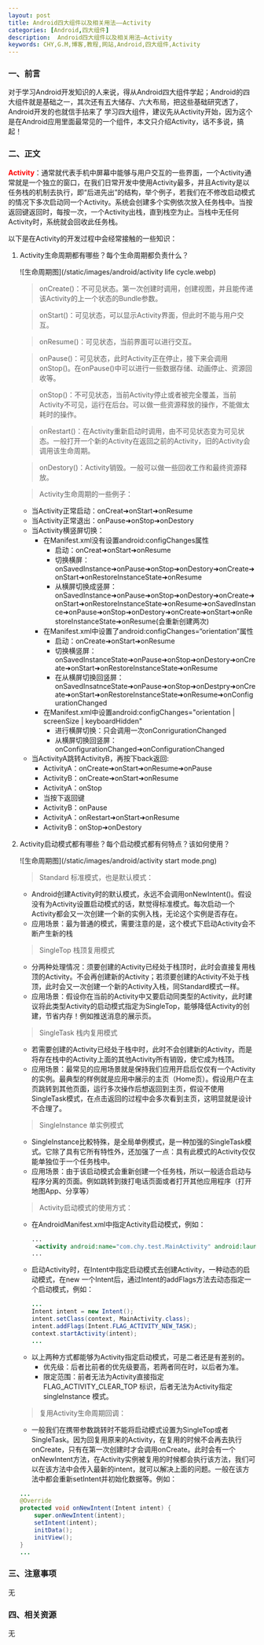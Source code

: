 ```yaml
---
layout: post
title: Android四大组件以及相关用法——Activity
categories: [Android,四大组件]
description:  Android四大组件以及相关用法—Activity
keywords: CHY,G.M,博客,教程,网站,Android,四大组件,Activity
---
```


### 一、前言
对于学习Android开发知识的人来说，得从Android四大组件学起；Android的四大组件就是基础之一，其次还有五大储存、六大布局，把这些基础研究透了，Android开发的也就信手拈来了
学习四大组件，建议先从Activity开始，因为这个是在Android应用里面最常见的一个组件，本文只介绍Activity，话不多说，搞起！

### 二、正文
<span style="color:red;font-weight:bold">Activity</span>：通常就代表手机中屏幕中能够与用户交互的一些界面，一个Activity通常就是一个独立的窗口，在我们日常开发中使用Activity最多，并且Activity是以任务栈的机制去执行，即“后进先出”的结构，举个例子，若我们在不修改启动模式的情况下多次启动同一个Activity。系统会创建多个实例依次放入任务栈中。当按返回键返回时，每按一次，一个Activity出栈，直到栈空为止。当栈中无任何Activity时，系统就会回收此任务栈。

以下是在Activity的开发过程中会经常接触的一些知识：

  1. Activity生命周期都有哪些？每个生命周期都负责什么？

      ![生命周期图](/static/images/android/activity life cycle.webp)

      > onCreate()：不可见状态。第一次创建时调用，创建视图，并且能传递该Activity的上一个状态的Bundle参数。
      
      > onStart()：可见状态，可以显示Activity界面，但此时不能与用户交互。
      
      > onResume()：可见状态，当前界面可以进行交互。
      
      > onPause()：可见状态，此时Activity正在停止，接下来会调用onStop()。在onPause()中可以进行一些数据存储、动画停止、资源回收等。
      
      > onStop()：不可见状态，当前Activity停止或者被完全覆盖，当前Activity不可见，运行在后台。可以做一些资源释放的操作，不能做太耗时的操作。
      
      > onRestart()：在Activity重新启动时调用，由不可见状态变为可见状态。一般打开一个新的Activity在返回之前的Activity，旧的Activity会调用该生命周期。
      
      > onDestory()：Activity销毁。一般可以做一些回收工作和最终资源释放。
      
      > Activity生命周期的一些例子：
        - 当Activity正常启动：onCreat➜onStart➜onResume
        - 当Activity正常退出：onPause➜onStop➜onDestory
        - 当Activity横竖屏切换：
          - 在Manifest.xml没有设置android:configChanges属性
            - 启动：onCreat➜onStart➜onResume
            - 切换横屏：onSavedInstance➜onPause➜onStop➜onDestory➜onCreate➜onStart➜onRestoreInstanceState➜onResume
            - 从横屏切换成竖屏：onSavedInstance➜onPause➜onStop➜onDestory➜onCreate➜onStart➜onRestoreInstanceState➜onResume➜onSavedInstance➜onPause➜onStop➜onDestory➜onCreate➜onStart➜onRestoreInstanceState➜onResume(会重新创建两次)
          - 在Manifest.xml中设置了android:configChanges=“orientation”属性
            - 启动：onCreate➜onStart➜onResume
            - 切换横竖屏：onSavedInstanceState➜onPause➜onStop➜onDestory➜onCreate➜onStart➜onRestoreInstanceState➜onResume
            - 在从横屏切换回竖屏：onSavedInsatnceState➜onPause➜onStop➜onDestpry➜onCreate➜onStart➜onRestoreInstanceState➜onResume➜onConfigurationChanged
          - 在Manifest.xml中设置android:configChanges="orientation \| screenSize \| keyboardHidden"
            - 进行横屏切换：只会调用一次onConrigurationChanged
            - 从横屏切换回竖屏：onConfigurationChanged➜onConfigurationChanged
        - 当ActivityA跳转ActivityB，再按下back返回:
          - ActivityA：onCreate➜onStart➜onResume➜onPause
          - ActivityB：onCreate➜onStart➜onResume
          - ActivityA：onStop
          - 当按下返回键
          - ActivityB：onPause
          - ActivityA：onRestart➜onStart➜onResume
          - ActivityB：onStop➜onDestory

  1. Activity启动模式都有哪些？每个启动模式都有何特点？该如何使用？

      ![生命周期图](/static/images/android/activity start mode.png)

      > Standard 标准模式，也是默认模式：
      - Android创建Activity时的默认模式，永远不会调用onNewIntent()。假设没有为Activity设置启动模式的话，默觉得标准模式。每次启动一个Activity都会又一次创建一个新的实例入栈，无论这个实例是否存在。
      - 应用场景：最为普通的模式，需要注意的是，这个模式下启动Activity会不断产生新的栈

      > SingleTop 栈顶复用模式
      - 分两种处理情况：须要创建的Activity已经处于栈顶时，此时会直接复用栈顶的Activity。不会再创建新的Activity；若须要创建的Activity不处于栈顶，此时会又一次创建一个新的Activity入栈，同Standard模式一样。
      - 应用场景：假设你在当前的Activity中又要启动同类型的Activity，此时建议将此类型Activity的启动模式指定为SingleTop，能够降低Activity的创建，节省内存！例如推送消息的展示页。

      > SingleTask 栈内复用模式
      - 若需要创建的Activity已经处于栈中时，此时不会创建新的Activity，而是将存在栈中的Activity上面的其他Activity所有销毁，使它成为栈顶。
      - 应用场景：最常见的应用场景就是保持我们应用开启后仅仅有一个Activity的实例。最典型的样例就是应用中展示的主页（Home页）。假设用户在主页跳转到其他页面，运行多次操作后想返回到主页，假设不使用SingleTask模式，在点击返回的过程中会多次看到主页，这明显就是设计不合理了。

      > SingleInstance 单实例模式
      - SingleInstance比較特殊，是全局单例模式，是一种加强的SingleTask模式。它除了具有它所有特性外，还加强了一点：具有此模式的Activity仅仅能单独位于一个任务栈中。
      - 应用场景：由于该启动模式会重新创建一个任务栈，所以一般适合启动与程序分离的页面。例如跳转到拨打电话页面或者打开其他应用程序（打开地图App、分享等）

      > Activity启动模式的使用方式：
      - 在AndroidManifest.xml中指定Activity启动模式，例如：
        ```xml
        ...
         <activity android:name="com.chy.test.MainActivity" android:launchMode="singleTask"/>
        ...
        ```
      - 启动Activity时，在Intent中指定启动模式去创建Activity，一种动态的启动模式，在new 一个Intent后，通过Intent的addFlags方法去动态指定一个启动模式，例如：
        ```java
        ...
        Intent intent = new Intent();
        intent.setClass(context, MainActivity.class);
        intent.addFlags(Intent.FLAG_ACTIVITY_NEW_TASK);
        context.startActivity(intent);
        ...
        ```
      - 以上两种方式都能够为Activity指定启动模式，可是二者还是有差别的。
        * 优先级：后者比前者的优先级要高，若两者同在时，以后者为准。
        * 限定范围：前者无法为Activity直接指定 FLAG_ACTIVITY_CLEAR_TOP 标识，后者无法为Activity指定 singleInstance 模式。

      > 复用Activity生命周期回调：
      - 一般我们在携带参数跳转时不能将启动模式设置为SingleTop或者SingleTask。因为回复用原来的Activity，在复用的时候不会再去执行onCreate，只有在第一次创建时才会调用onCreate。此时会有一个onNewIntent方法，在Activity实例被复用的时候都会执行该方法，我们可以在该方法中会传入最新的intent，就可以解决上面的问题。一般在该方法中都会重新setIntent并初始化数据等。例如：
      ```java
      ...
      @Override
      protected void onNewIntent(Intent intent) {
          super.onNewIntent(intent);
          setIntent(intent);
          initData();
          initView();
      }
      ...
      ```


### 三、注意事项
无

### 四、相关资源
无
